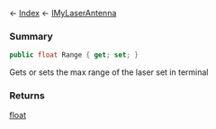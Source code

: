 ← [Index](Api-Index) ← [IMyLaserAntenna](Sandbox.ModAPI.Ingame.IMyLaserAntenna)

### Summary

```csharp
public float Range { get; set; }
```

Gets or sets the max range of the laser set in terminal

### Returns

[float](https://docs.microsoft.com/en-us/dotnet/api/system.single?view=netframework-4.6)

